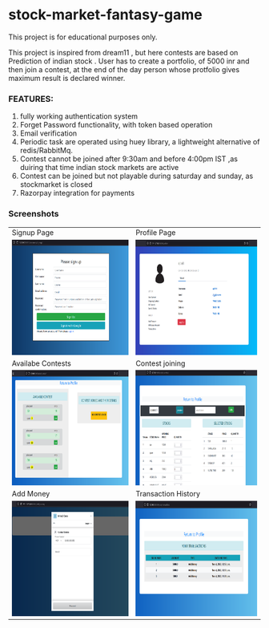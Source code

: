 # stock-market-fantasy-game

This project is for educational purposes only.

This project is inspired from dream11 , but here contests are based on Prediction of indian stock .
User has to create a portfolio, of 5000 inr and then join a contest, at the end of the day person whose protfolio gives maximum result is declared winner.

<h3> FEATURES: </h3>
  <ol>
  <li>fully working authentication system</li>
  <li>Forget Password functionality, with token based operation </li>
  <li>Email verification</li>
  <li>Periodic task are operated using huey library, a lightweight alternative of redis/RabbitMq. </li>
  <li>Contest cannot be joined after 9:30am and before 4:00pm IST ,as duiring that time indian stock markets are active </li>
  <li>Contest can be joined but not playable during saturday and sunday, as stockmarket is closed</li>
  <li>Razorpay integration for payments</li>
    
  </ol>

<h3> Screenshots </h3>

<table>
  
  
  <tr>
    <td>Signup Page</td>
     <td>Profile Page</td>
  </tr>
  <tr>
    <td><img src="ss/signup.png" width="400px" height = "230px"></td>
    <td><img src="ss/profile.png" width="400px" height = "230px"></td>
  </tr>
  <tr>
    <td>Availabe Contests </td>
     <td>Contest joining</td>
  </tr>
  <tr>
    <td><img src="ss/contest select.png" width="400px" height = "230px"></td>
    <td><img src="ss/portfolio.png" width="400px" height = "230px"></td>
  </tr>
  <tr>
     <td>Add Money</td>
    <td>Transaction History</td>
  </tr>
  <tr>
    <td><img src="ss/add money.png" width="400px" height = "230px"></td>
    <td><img src="ss/transactions.png" width="400px" height = "230px"></td>
  </tr>
  
  </table
 
